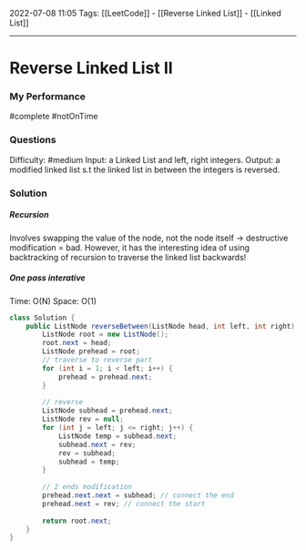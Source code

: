2022-07-08 11:05
Tags: [[LeetCode]] - [[Reverse Linked List]] - [[Linked List]]
- - - - - - - - - - - - - - - - - - - - - - - - - - - - -   
# Reverse Linked List II
### My Performance
#complete #notOnTime 

### Questions
Difficulty: #medium 
Input: a Linked List and left, right integers.
Output: a modified linked list s.t the linked list in between the integers is reversed.

### Solution
##### Recursion
Involves swapping the value of the node, not the node itself -> destructive modification = bad.
However, it has the interesting idea of using backtracking of recursion to traverse the linked list backwards!

##### One pass interative
Time: O(N)
Space: O(1)

```Java
class Solution {
    public ListNode reverseBetween(ListNode head, int left, int right) {
        ListNode root = new ListNode();
        root.next = head;
        ListNode prehead = root;
        // traverse to reverse part
        for (int i = 1; i < left; i++) {
            prehead = prehead.next;
        }
        
        // reverse 
        ListNode subhead = prehead.next;
        ListNode rev = null;
        for (int j = left; j <= right; j++) {
            ListNode temp = subhead.next;
            subhead.next = rev;
            rev = subhead;
            subhead = temp;
        }
        
        // 2 ends modification
        prehead.next.next = subhead; // connect the end
        prehead.next = rev; // connect the start
        
        return root.next;
    }
}
```